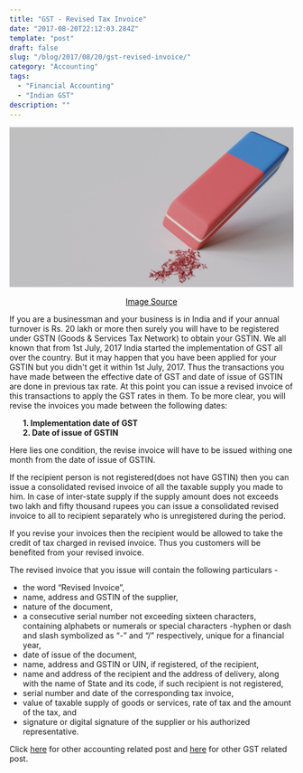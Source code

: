 ```yaml
---
title: "GST - Revised Tax Invoice"
date: "2017-08-20T22:12:03.284Z"
template: "post"
draft: false
slug: "/blog/2017/08/20/gst-revised-invoice/"
category: "Accounting"
tags:
  - "Financial Accounting"
  - "Indian GST"
description: ""
---
```


![GST - Revised Tax Invoice](/media/pixabay/gst-revised-invoice.jpg "GST - Revised Tax Invoice")
[<center><span style="color:black">Image Source</span></center>](https://pixabay.com/photos/eraser-abrasion-stationery-office-3822402/)

If you are a businessman and your business is in India and if your annual turnover is Rs. 20 lakh or more then surely you will have to be registered under GSTN (Goods & Services Tax Network) to obtain your GSTIN. We all known that from 1st July, 2017 India started the implementation of GST all over the country. But it may happen that you have been applied for your GSTIN but you didn't get it within 1st July, 2017. Thus the transactions you have made between the effective date of GST and date of issue of GSTIN are done in previous tax rate. At this point you can issue a revised invoice of this transactions to apply the GST rates in them. To be more clear, you will revise the invoices you made between the following dates:

&nbsp;&nbsp;&nbsp;&nbsp;&nbsp;&nbsp;**1. Implementation date of GST**  
&nbsp;&nbsp;&nbsp;&nbsp;&nbsp;&nbsp;**2. Date of issue of GSTIN**

Here lies one condition, the revise invoice will have to be issued withing one month from the date of issue of GSTIN.

If the recipient person is not registered(does not have GSTIN) then you can issue a consolidated revised invoice of all the taxable supply you made to him.
In case of inter-state supply if the supply amount does not exceeds two lakh and fifty thousand rupees you can issue a consolidated revised invoice to all to recipient separately who is unregistered during the period.

If you revise your invoices then the recipient would be allowed to take the credit of tax charged in revised invoice. Thus you customers will be benefited from your revised invoice.

The revised invoice that you issue will contain the following particulars -

* the word “Revised Invoice”,
* name, address and GSTIN of the supplier,
* nature of the document,
* a consecutive serial number not exceeding sixteen characters, containing alphabets or numerals or special characters -hyphen or dash and slash symbolized as “-” and “/” respectively, unique for a financial year,
* date of issue of the document,
* name, address and GSTIN or UIN, if registered, of the recipient,
* name and address of the recipient and the address of delivery, along with the name of State and its code, if such recipient is not registered,
* serial number and date of the corresponding tax invoice,
* value of taxable supply of goods or services, rate of tax and the amount of the tax, and
* signature or digital signature of the supplier or his authorized representative.

Click [here](https://www.nahidsaikat.com/category/accounting/ "Accounting Post") for other accounting related post and [here](https://www.nahidsaikat.com/tag/indian-gst/ "Indian GST") for other GST related post.
